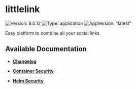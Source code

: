 # littlelink

![Version: 8.0.12](https://img.shields.io/badge/Version-8.0.12-informational?style=flat-square) ![Type: application](https://img.shields.io/badge/Type-application-informational?style=flat-square) ![AppVersion: "latest"](https://img.shields.io/badge/AppVersion-"latest"-informational?style=flat-square)

Easy platform to combine all your social links

## Available Documentation

- [**Changelog**](CHANGELOG)

- [**Container Security**](container-security)

- [**Helm Security**](helm-security)

